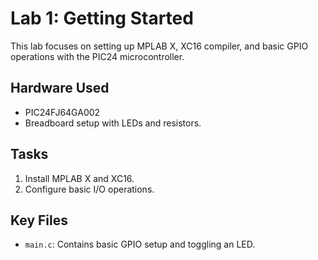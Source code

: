 # Lab 1: Getting Started
This lab focuses on setting up MPLAB X, XC16 compiler, and basic GPIO operations with the PIC24 microcontroller.

## Hardware Used
- PIC24FJ64GA002
- Breadboard setup with LEDs and resistors.

## Tasks
1. Install MPLAB X and XC16.
2. Configure basic I/O operations.

## Key Files
- `main.c`: Contains basic GPIO setup and toggling an LED.

